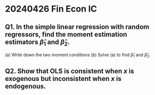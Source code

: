 # 20240426 Fin Econ IC


## Q1. In the simple linear regression with random regressors, find the moment estimation estimators $\hat{\beta}_1$ and $\hat{\beta}_2$. 

(a) Write down the two moment conditions
(b) Solve (a) to find $\hat{\beta}_1$ and $\hat{\beta}_2$. 


## Q2. Show that OLS is consistent when $x$ is exogenous but inconsistent when $x$ is endogenous. 

